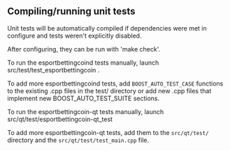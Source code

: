 Compiling/running unit tests
------------------------------------

Unit tests will be automatically compiled if dependencies were met in configure
and tests weren't explicitly disabled.

After configuring, they can be run with 'make check'.

To run the esportbettingcoind tests manually, launch src/test/test_esportbettingcoin .

To add more esportbettingcoind tests, add `BOOST_AUTO_TEST_CASE` functions to the existing
.cpp files in the test/ directory or add new .cpp files that
implement new BOOST_AUTO_TEST_SUITE sections.

To run the esportbettingcoin-qt tests manually, launch src/qt/test/esportbettingcoin-qt_test

To add more esportbettingcoin-qt tests, add them to the `src/qt/test/` directory and
the `src/qt/test/test_main.cpp` file.
